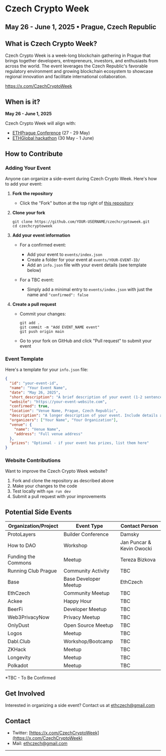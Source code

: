 # Czech Crypto Week
## May 26 - June 1, 2025 • Prague, Czech Republic

## What is Czech Crypto Week?
Czech Crypto Week is a week-long blockchain gathering in Prague that brings together developers, entrepreneurs, investors, and enthusiasts from across the world. The event leverages the Czech Republic's favorable regulatory environment and growing blockchain ecosystem to showcase regional innovation and facilitate international collaboration.

https://x.com/CzechCryptoWeek

## When is it?
**May 26 - June 1, 2025**

Czech Crypto Week will align with:
* [ETHPrague Conference](https://ethprague.com/) (27 - 29 May)
* [ETHGlobal hackathon](https://ethglobal.com/events/prague) (30 May - 1 June)

## How to Contribute

### Adding Your Event

Anyone can organize a side-event during Czech Crypto Week. Here's how to add your event:

1. **Fork the repository**
   * Click the "Fork" button at the top right of [this repository](https://github.com/EthCzech/czechcryptoweek)

2. **Clone your fork**
   ```
   git clone https://github.com/YOUR-USERNAME/czechcryptoweek.git
   cd czechcryptoweek
   ```

3. **Add your event information**
   * For a confirmed event:
     * Add your event to `events/index.json`
     * Create a folder for your event at `events/YOUR-EVENT-ID/`
     * Add an `info.json` file with your event details (see template below)
   
   * For a TBC event:
     * Simply add a minimal entry to `events/index.json` with just the name and `"confirmed": false`

4. **Create a pull request**
   * Commit your changes:
     ```
     git add .
     git commit -m "Add EVENT_NAME event"
     git push origin main
     ```
   * Go to your fork on GitHub and click "Pull request" to submit your event

### Event Template

Here's a template for your `info.json` file:

```json
{
  "id": "your-event-id",
  "name": "Your Event Name",
  "date": "May 26, 2025",
  "short_description": "A brief description of your event (1-2 sentences)",
  "website": "https://your-event-website.com",
  "confirmed": true,
  "location": "Venue Name, Prague, Czech Republic",
  "description": "A longer description of your event. Include details about the focus, target audience, and what attendees can expect.",
  "organizers": ["Your Name", "Your Organization"],
  "venue": {
    "name": "Venue Name",
    "address": "Full venue address"
  },
  "prizes": "Optional - if your event has prizes, list them here"
}
```

### Website Contributions

Want to improve the Czech Crypto Week website?

1. Fork and clone the repository as described above
2. Make your changes to the code
3. Test locally with `npm run dev`
4. Submit a pull request with your improvements

## Potential Side Events

| Organization/Project | Event Type | Contact Person |
|----------------------|------------|----------------|
| ProtoLayers | Builder Conference | Damsky |
| How to DAO | Workshop | Jan Puncar & Kevin Owocki |
| Funding the Commons | Meetup | Tereza Bizkova |
| Running Club Prague | Community Activity | TBC |
| Base | Base Developer Meetup | EthCzech |
| EthCzech | Community Meetup | TBC |
| Ackee | Happy Hour | TBC |
| BeerFi | Developer Meetup | TBC |
| Web3PrivacyNow | Privacy Meetup | TBC |
| OnlyDust | Open Source Meetup | TBC |
| Logos |  Meetup | TBC |
| Dabl.Club |  Workshop/Bootcamp | TBC |
| ZKHack |  Meetup | TBC |
| Longevity |  Meetup | TBC |
| Polkadot |  Meetup | TBC |

*TBC - To Be Confirmed

## Get Involved
Interested in organizing a side event? Contact us at ethczech@gmail.com

## Contact
* Twitter: [https://x.com/CzechCryptoWeek](https://x.com/CzechCryptoWeek)
* Mail: ethczech@gmail.com

---

